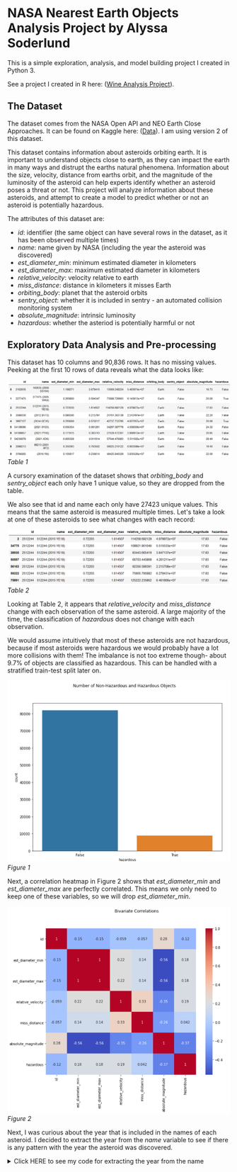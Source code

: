 # NASA Nearest Earth Objects Analysis Project by Alyssa Soderlund

This is a simple exploration, analysis, and model building project I created in Python 3. 

See a project I created in R here: ([Wine Analysis Project](https://asoderlund.github.io/WineAnalysis/)).

## The Dataset
The dataset comes from the NASA Open API and NEO Earth Close Approaches. It can be found on Kaggle here: ([Data](https://www.kaggle.com/datasets/sameepvani/nasa-nearest-earth-objects)). I am using version 2 of this dataset.

This dataset contains information about asteroids orbiting earth. It is important to understand objects close to earth, as they can impact the earth in many ways and distrupt the earths natural phenomena. Information about the size, velocity, distance from earths orbit, and the magnitude of the luminosity of the asteroid can help experts identify whether an asteroid poses a threat or not. This project will analyze information about these asteroids, and attempt to create a model to predict whether or not an asteroid is potentially hazardous.

The attributes of this dataset are: 
- *id*: identifier (the same object can have several rows in the dataset, as it has been observed multiple times)
- *name*: name given by NASA (including the year the asteroid was discovered)
- *est_diameter_min*: minimum estimated diameter in kilometers
- *est_diameter_max*: maximum estimated diameter in kilometers
- *relative_velocity*: velocity relative to earth
- *miss_distance*: distance in kilometers it misses Earth
- *orbiting_body*: planet that the asteroid orbits
- *sentry_object*: whether it is included in sentry - an automated collision monitoring system
- *absolute_magnitude*: intrinsic luminosity
- *hazardous*: whether the asteriod is potentially harmful or not

## Exploratory Data Analysis and Pre-processing
This dataset has 10 columns and 90,836 rows. It has no missing values. Peeking at the first 10 rows of data reveals what the data looks like:

![](./images/table1.png)
_Table 1_


A cursory examination of the dataset shows that *orbiting_body* and *sentry_object* each only have 1 unique value, so they are dropped from the table.

We also see that id and name each only have 27423 unique values. This means that the same asteroid is measured multiple times. Let's take a look at one of these asteroids to see what changes with each record:

![](./images/table2.png)
_Table 2_

Looking at Table 2, it appears that *relative_velocity* and *miss_distance* change with each observation of the same asteroid. A large majority of the time, the classification of *hazardous* does not change with each observation.

We would assume intuitively that most of these asteroids are not hazardous, because if most asteroids were hazardous we would probably have a lot more collisions with them! The imbalance is not too extreme though- about 9.7% of objects are classified as hazardous. This can be handled with a stratified train-test split later on.

![](./images/fig1.png)
_Figure 1_

Next, a correlation heatmap in Figure 2 shows that *est_diameter_min* and *est_diameter_max* are perfectly correlated. This means we only need to keep one of these variables, so we will drop *est_diameter_min*.

![](./images/fig2.png)
_Figure 2_

Next, I was curious about the year that is included in the names of each asteroid. I decided to extract the year from the *name* variable to see if there is any pattern with the year the asteroid was discovered.

<details><summary markdown="span">Click HERE to see my code for extracting the year from the name</summary>
```python
df[['drop','work']]=df.name.str.split('(',expand=True)
df.drop(columns='drop',inplace=True)

def year_extract(x):
    return x.strip()[0:x.strip().index(' ')]
df['year']=df['work'].apply(year_extract)

df.drop(columns='work', inplace=True)

df.loc[df.year=='A911','year']='1911' 
df.loc[df.year=='6743','year']='1960'
df.loc[df.year=='A898','year']='1898'
df.loc[df.year=='6344','year']='1960'
df.loc[df.year=='A924','year']='1924'
df.loc[df.year=='A/2019','year']='2019'
df.loc[df.year=='4788','year']='1960'
  
df.year=df.year.astype(int)
```
</details>
<br/>


## Univariate and Bivariate Analysis


## Model Building

### More Pre-Processing


### Basic Decision Tree Classification


### K Nearest Neighbors Classification


### Random Forest Decision Tree Classification


### Gradient Boosted Decision Tree Classification

# Final Results and Final Remarks
